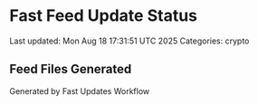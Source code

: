 # Fast Feed Update Status
Last updated: Mon Aug 18 17:31:51 UTC 2025
Categories: crypto

## Feed Files Generated

Generated by Fast Updates Workflow
